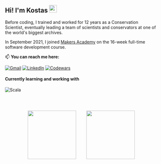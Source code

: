 ## Hi! I'm Kostas <img src="https://media.giphy.com/media/hvRJCLFzcasrR4ia7z/giphy.gif" width="25px">

Before coding, I trained and worked for 12 years as a Conservation Scientist, eventually leading a team of scientists and conservators at one of the world's biggest archives.

In September 2021, I joined [Makers Academy](https://makers.tech) on the 16-week full-time software development course.</p>

📫 **You can reach me here:**

[![Gmail](https://img.shields.io/badge/Email-D14836?style=for-the-badge&logo=gmail&logoColor=white)](mailto:kostas@ntanos.co.uk)
[![LinkedIn](https://img.shields.io/badge/linkedin-%230077B5.svg?style=for-the-badge&logo=linkedin&logoColor=white)](https://www.linkedin.com/in/kntanos/)
[![Codewars](https://img.shields.io/badge/Codewars-B1361E?style=for-the-badge&logo=codewars&logoColor=grey)](https://www.codewars.com/users/Kostas%20N)

#### Currently learning and working with
![Scala](https://img.shields.io/badge/scala-%23DC322F.svg?style=for-the-badge&logo=scala&logoColor=white)

</br>
<p align="center">
  <img height="160px" style="padding: 15px;" src="https://github-readme-stats.vercel.app/api?username=kntanos&show_icons=true&theme=dark" />  
  <img height="160px" style="padding: 15px;" src="https://github-readme-stats.vercel.app/api/top-langs/?username=kntanos&layout=compact&theme=dark"/>
</p>
